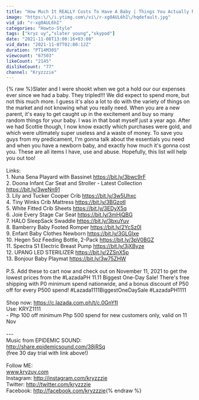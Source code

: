 ```yaml
---
title: "How Much It REALLY Costs To Have A Baby | Things You Actually Need"
image: "https:\/\/i.ytimg.com\/vi\/r-xg0AUL6hI\/hqdefault.jpg"
vid_id: "r-xg0AUL6hI"
categories: "Howto-Style"
tags: ["kryz uy","slater young","skypod"]
date: "2021-11-08T13:00:16+03:00"
vid_date: "2021-11-07T02:00:12Z"
duration: "PT14M30S"
viewcount: "67503"
likeCount: "2145"
dislikeCount: "77"
channel: "Kryzzzie"
---
```

{% raw %}Slater and I were shookt when we got a hold our our expenses ever since we had a baby. They tripled!!! We did expect to spend more, but not this much more. I guess it's also a lot to do with the variety of things on the market and not knowing what you really need. When you are a new parent, it's easy to get caught up in the excitement and buy so many random things for your baby. I was in that boat myself just a year ago. After we had Scottie though, I now know exactly which purchases were gold, and which were ultimately super useless and a waste of money. To save you guys from my predicament, I'm gonna talk about the essentials you need and when you have a newborn baby, and exactly how much it's gonna cost you. These are all items I have, use and abuse. Hopefully, this list will help you out too!<br /><br />Links:<br />1. Nuna Sena Playard with Bassinet <a rel="nofollow" target="blank" href="https://bit.ly/3bwc9rF">https://bit.ly/3bwc9rF</a><br />2. Doona Infant Car Seat and Stroller - Latest Collection <a rel="nofollow" target="blank" href="https://bit.ly/3weNn91">https://bit.ly/3weNn91</a><br />3. Lily and Tucker Cooper Crib <a rel="nofollow" target="blank" href="https://bit.ly/3w5Uhxc">https://bit.ly/3w5Uhxc</a><br />4. Tiny Winks Crib Mattress <a rel="nofollow" target="blank" href="https://bit.ly/3BGzotI">https://bit.ly/3BGzotI</a><br />5. White Fitted Crib Sheets <a rel="nofollow" target="blank" href="https://bit.ly/3EDyX5q">https://bit.ly/3EDyX5q</a><br />6. Joie Every Stage Car Seat <a rel="nofollow" target="blank" href="https://bit.ly/3mHjQBG">https://bit.ly/3mHjQBG</a><br />7. HALO SleepSack Swaddle <a rel="nofollow" target="blank" href="https://bit.ly/3bxuYuv">https://bit.ly/3bxuYuv</a><br />8. Bamberry Baby Footed Romper <a rel="nofollow" target="blank" href="https://bit.ly/2YcSz0I">https://bit.ly/2YcSz0I</a><br />9. Enfant Baby Clothes Newborn <a rel="nofollow" target="blank" href="https://bit.ly/3GLGlxe">https://bit.ly/3GLGlxe</a><br />10. Hegen 5oz Feeding Bottle, 2-Pack <a rel="nofollow" target="blank" href="https://bit.ly/3pV0BGZ">https://bit.ly/3pV0BGZ</a><br />11. Spectra S1 Electric Breast Pump <a rel="nofollow" target="blank" href="https://bit.ly/3jXByze">https://bit.ly/3jXByze</a><br />12. UPANG LED STERILIZER <a rel="nofollow" target="blank" href="https://bit.ly/2ZSnX5p">https://bit.ly/2ZSnX5p</a><br />13. Bonjour Baby Playmat <a rel="nofollow" target="blank" href="https://bit.ly/3w75ZHW">https://bit.ly/3w75ZHW</a><br /><br />P.S. Add these to cart now and check out on November 11, 2021 to get the lowest prices from the #LazadaPH 11.11 Biggest One-Day Sale! There's free shipping with P0 minimum spend nationwide, and a bonus discount of P50 off for every P500 spend! #Lazada1111BiggestOneDaySale #LazadaPH1111<br /><br />Shop now: <a rel="nofollow" target="blank" href="https://c.lazada.com.ph/t/c.0GnYfI">https://c.lazada.com.ph/t/c.0GnYfI</a><br />Use: KRYZ1111<br />- Php 100 off minimum Php 500 spend for new customers only, valid on 11 Nov<br /><br />---<br />Music from EPIDEMIC SOUND: <br /><a rel="nofollow" target="blank" href="http://share.epidemicsound.com/38jRSq">http://share.epidemicsound.com/38jRSq</a><br />(free 30 day trial with link above!)<br /><br />Follow ME:<br />www.kryzuy.com<br />Instagram: <a rel="nofollow" target="blank" href="http://instagram.com/kryzzzie">http://instagram.com/kryzzzie</a><br />Twitter: <a rel="nofollow" target="blank" href="http://twitter.com/kryzzzie">http://twitter.com/kryzzzie</a><br />Facebook: <a rel="nofollow" target="blank" href="http://facebook.com/kryzzzie">http://facebook.com/kryzzzie</a>{% endraw %}
